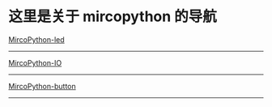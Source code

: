 # 这里是关于 mircopython 的导航

 [MircoPython-led](https://github.com/aJantes/MircoPython-led)

---

 [MircoPython-IO](https://github.com/aJantes/MircoPython-IO)

---

 [MircoPython-button](https://github.com/aJantes/MircoPython-button)

---